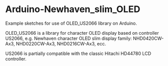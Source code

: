 # Arduino-Newhaven_slim_OLED
 
Example sketches for use of OLED_US2066 library on Arduino.

OLED_US2066 is a library for character OLED display based on controller US2066, e.g. Newhaven character OLED slim display family: NHD0420CW-Ax3, NHD0220CW-Ax3, NHD0216CW-Ax3, ecc.

US2066 is partially compatible with the classic Hitachi HD44780 LCD controller.
